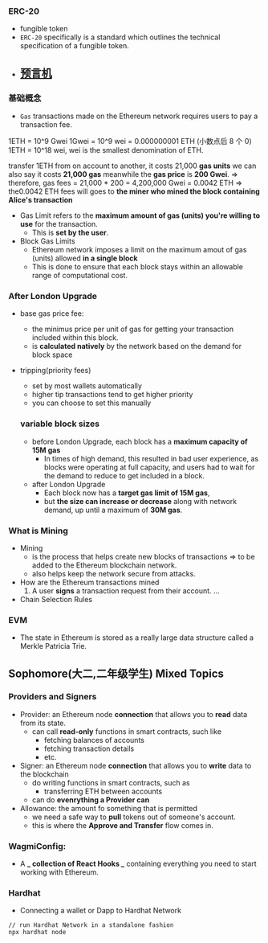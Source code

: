 ### ERC-20

- fungible token
- `ERC-20` specifically is a standard which outlines the technical specification of a fungible token.
- ## [预言机](https://blog.chain.link/what-is-chainlink-zh/)

### 基础概念

- `Gas` transactions made on the Ethereum network requires users to pay a transaction fee.

1ETH = 10^9 Gwei
1Gwei = 10^9 wei
= 0.000000001 ETH (小数点后 8 个 0)
1ETH = 10^18 wei, wei is the smallest denomination of ETH.

transfer 1ETH from on account to another, it costs 21,000 **gas units**
we can also say it costs **21,000 gas**
meanwhile the **gas price** is **200 Gwei**.
=> therefore, gas fees = 21,000 \* 200 = 4,200,000 Gwei = 0.0042 ETH
=> the0.0042 ETH fees will goes to **the miner who mined the block containing Alice's transaction**

- Gas Limit refers to the **maximum amount of gas (units) you're willing to use** for the transaction.
  - This is **set by the user**.
- Block Gas Limits
  - Ethereum network imposes a limit on the maximum amout of gas (units) allowed **in a single block**
  - This is done to ensure that each block stays within an allowable range of computational cost.

### After London Upgrade

- base gas price fee:
  - the minimus price per unit of gas for getting your transaction included within this block.
  - is **calculated natively** by the network based on the demand for block space
- tripping(priority fees)

  - set by most wallets automatically
  - higher tip transactions tend to get higher priority
  - you can choose to set this manually

  ### variable block sizes

  - before London Upgrade, each block has a **maximum capacity of 15M gas**
    - In times of high demand, this resulted in bad user experience, as blocks were operating at full capacity, and users had to wait for the demand to reduce to get included in a block.
  - after London Upgrade
    - Each block now has a **target gas limit of 15M gas**,
    - but **the size can increase or decrease** along with network demand, up until a maximum of **30M gas**.

### What is Mining

- Mining
  - is the process that helps create new blocks of transactions
    => to be added to the Ethereum blockchain network.
  - also helps keep the network secure from attacks.
- How are the Ethereum transactions mined
  1. A user **signs** a transaction request from their account.
     ...
- Chain Selection Rules

### EVM

- The state in Ethereum is stored as a really large data structure called a Merkle Patricia Trie.

## Sophomore(大二,二年级学生) Mixed Topics

### Providers and Signers

- Provider: an Ethereum node **connection** that allows you to **read** data from its state.
  - can call **read-only** functions in smart contracts, such like
    - fetching balances of accounts
    - fetching transaction details
    - etc.
- Signer: an Ethereum node **connection** that allows you to **write** data to the blockchain
  - do writing functions in smart contracts, such as
    - transferring ETH between accounts
  - can do **evenrything a Provider can**
- Allowance: the amount fo something that is permitted
  - we need a safe way to **pull** tokens out of someone's account.
  - this is where the **Approve and Transfer** flow comes in.

### WagmiConfig:

- A **_ collection of React Hooks _** containing everything you need to start working with Ethereum.

### Hardhat

- Connecting a wallet or Dapp to Hardhat Network

```
// run Hardhat Network in a standalone fashion
npx hardhat node

```
